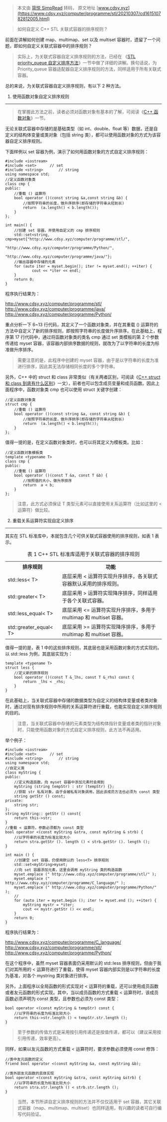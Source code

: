 > 本文由 [简悦 SimpRead](http://ksria.com/simpread/) 转码， 原文地址 [www.cdsy.xyz](https://www.cdsy.xyz/computer/programme/stl/20210307/cd161510782812005.html)

> 如何自定义 C++ STL 关联式容器的排序规则？

前面在讲解如何创建 map、multimap、set 以及 multiset 容器时，遗留了一个问题，即如何自定义关联式容器中的排序规则？

> 实际上，为关联式容器自定义排序规则的方法，已经在 《[STL priority_queue 自定义排序方法](http://www.cdsy.xyz/computer/programme/stl/20210307/cd161510785212026.html)》一节中做了详细的讲解。换句话说，为 Priority_queue 容器适配器自定义排序规则的方法，同样适用于所有关联式容器。

总的来说，为关联式容器自定义排序规则，有以下 2 种方法。

1) 使用函数对象自定义排序规则
----------------

> 在掌握此方法之前，读者必须对函数对象有基本的了解，可阅读《[C++ 函数对象](http://www.cdsy.xyz/computer/programme/vc/20210307/cd161510745111888.html)》一节。

无论关联式容器中存储的是基础类型（如 int、double、float 等）数据，还是自定义的结构体变量或类对象（包括 string 类），都可以使用函数对象的方式为该容器自定义排序规则。

下面样例以 set 容器为例，演示了如何用函数对象的方式自定义排序规则：

```
#include <iostream>
#include <set>      // set
#include <string>       // string
using namespace std;
//定义函数对象类
class cmp {
public:
    //重载 () 运算符
    bool operator ()(const string &a,const string &b) {
        //按照字符串的长度，做升序排序(即存储的字符串从短到长)
        return  (a.length() < b.length());
    }
};

int main() {
    //创建 set 容器，并使用自定义的 cmp 排序规则
    std::set<string, cmp>myset{"http://www.cdsy.xyz/computer/programme/stl/",
                               "http://www.cdsy.xyz/computer/programme/Python/",
                               "http://www.cdsy.xyz/computer/programme/java/"};
    //输出容器中存储的元素
    for (auto iter = myset.begin(); iter != myset.end(); ++iter) {
            cout << *iter << endl;
    }
    return 0;
}
```

程序执行结果为：

http://www.cdsy.xyz/computer/programme/stl/  
http://www.cdsy.xyz/computer/programme/java/  
http://www.cdsy.xyz/computer/programme/Python/

重点分析一下 6~13 行代码，其定义了一个函数对象类，并在其重载 () 运算符的方法中自定义了新的排序规则，即按照字符串的长度做升序排序。在此基础上，程序第 17 行代码中，通过将函数对象类的类名 cmp 通过 set 类模板的第 2 个参数传递给 myset 容器，该容器内部排序数据的规则，就改为了以字符串的长度为标准做升序排序。

> 需要注意的是，此程序中创建的 myset 容器，由于是以字符串的长度为准进行排序，因此其无法存储相同长度的多个字符串。

另外，C++ 中的 struct 和 class 非常类似（有关两者区别，可阅读《[C++ struct 和 class 到底有什么区别](http://www.cdsy.xyz/computer/programme/vc/20210105/cd16098262037562.html)》一文），前者也可以包含成员变量和成员函数。因此上面程序中，函数对象类 cmp 也可以使用 struct 关键字创建：

```
//定义函数对象类
struct cmp {
    //重载 () 运算符
    bool operator ()(const string &a, const string &b) {
        //按照字符串的长度，做升序排序(即存储的字符串从短到长)
        return  (a.length() < b.length());
    }
};
```

值得一提的是，在定义函数对象类时，也可以将其定义为模板类。比如：

```
//定义函数对象模板类
template <typename T>
class cmp {
public:
    //重载 () 运算符
    bool operator ()(const T &a, const T &b) {
        //按照值的大小，做升序排序
        return  a < b;
    }
};
```

> 注意，此方式必须保证 T 类型元素可以直接使用关系运算符（比如这里的 < 运算符）做比较。

2) 重载关系运算符实现自定义排序
-----------------

其实在 STL 标准库中，本就包含几个可供关联式容器使用的排序规则，如表 1 表示。 

<table><caption>表 1 C++ STL 标准库适用于关联式容器的排序规则</caption><tbody><tr><th scope="col">排序规则</th><th scope="col">功能</th></tr><tr><td>std::less&lt; T&gt;&nbsp; &nbsp;</td><td>底层采用 &lt; 运算符实现升序排序，各关联式容器默认采用的排序规则。</td></tr><tr><td>std::greater&lt; T&gt;</td><td>底层采用 &gt; 运算符实现降序排序，同样适用于各个关联式容器。</td></tr><tr><td>std::less_equal&lt; T&gt;</td><td>底层采用 &lt;= 运算符实现升序排序，多用于 multimap 和 multiset 容器。</td></tr><tr><td>std::greater_equal&lt; T&gt;</td><td>底层采用 &gt;= 运算符实现降序排序，多用于 multimap 和 multiset 容器。</td></tr></tbody></table>

值得一提的是，表 1 中的这些排序规则，其底层也是采用函数对象的方式实现的。以 std::less<T> 为例，其底层实现为：

```
template <typename T>
struct less {
    //定义新的排序规则
    bool operator ()(const T &_lhs, const T &_rhs) const {
        return _lhs < _rhs;
    }
}
```

在此基础上，当关联式容器中存储的数据类型为自定义的结构体变量或者类对象时，通过对现有排序规则中所用的关系运算符进行重载，也能实现自定义排序规则的目的。

> 注意，当关联式容器中存储的元素类型为结构体指针变量或者类的指针对象时，只能使用函数对象的方式自定义排序规则，此方法不再适用。

举个例子：

```
#include <iostream>
#include <set>      // set
#include <string>       // string
using namespace std;
//自定义类
class myString {
public:
    //定义构造函数，向 myset 容器中添加元素时会用到
    myString (string tempStr) : str (tempStr) {};
    //获取 str 私有对象，由于会被私有对象调用，因此该成员方法也必须为 const 类型
    string getStr () const;
private:
    string str;
};
string myString:: getStr () const{
    return this->str;
}
//重载 < 运算符，参数必须都为 const 类型
bool operator <(const myString &stra, const myString & strb) {
    //以字符串的长度为标准比较大小
    return stra.getStr (). length () < strb.getStr (). length ();
}

int main () {
    //创建空 set 容器，仍使用默认的 less<T> 排序规则
    std::set<myString>myset;
    //向 set 容器添加元素，这里会调用 myString 类的构造函数
    myset.emplace (" http://www.cdsy.xyz/computer/programme/stl/" );
    myset.emplace (" http://www.cdsy.xyz/computer/programme/C_language/" );
    myset.emplace (" http://www.cdsy.xyz/computer/programme/Python/" );
    //
    for (auto iter = myset.begin (); iter != myset.end (); ++iter) {
        myString mystr = *iter;
        cout << mystr.getStr () << endl;
    }
    return 0;
}
```

程序执行结果为：

http://www.cdsy.xyz/computer/programme/C_language/  
http://www.cdsy.xyz/computer/programme/stl/  
http://www.cdsy.xyz/computer/programme/Python/

在这个程序中，虽然 myset 容器表面仍采用默认的 std::less<T> 排序规则，但由于我们对其所用的 < 运算符进行了重载，使得 myset 容器内部实则是以字符串的长度为基准，对各个 mystring 类对象进行排序。

另外，上面程序以全局函数的形式实现对 < 运算符的重载，还可以使用成员函数或者友元函数的形式实现。其中，当以成员函数的方式重载 < 运算符时，该成员函数必须声明为 const 类型，且参数也必须为 const 类型：

```
bool operator <(const myString & tempStr) const {
    //以字符串的长度为标准比较大小
    return this->str.length () < tempStr.str.length ();
}
```

> 至于参数的传值方式是采用按引用传递还是按值传递，都可以（建议采用按引用传递，效率更高）。

同样，如果以友元函数的方式重载 < 运算符时，要求参数必须使用 const 修饰：

```
//类中友元函数的定义
friend bool operator <(const myString &a, const myString &b);

//类外部友元函数的具体实现
bool operator <(const myString &stra, const myString &strb) {
    //以字符串的长度为标准比较大小
    return stra.str.length () < strb.str.length ();
}
```

> 当然，本节所讲自定义排序规则的方法并不仅仅适用于 set 容器，其它关联式容器（map、multimap、multiset）也同样适用，有兴趣的读者可自行编写代码验证。